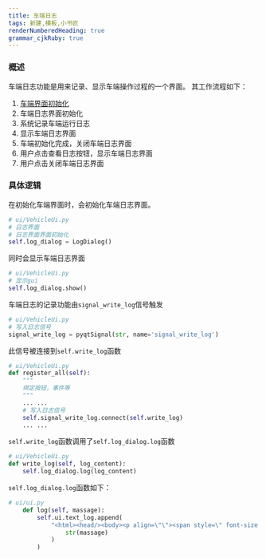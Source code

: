 ```yaml
---
title: 车端日志
tags: 新建,模板,小书匠
renderNumberedHeading: true
grammar_cjkRuby: true
---
```



### 概述
车端日志功能是用来记录、显示车端操作过程的一个界面。
其工作流程如下：
1. [车端界面初始化](http://192.168.10.106:8080/project/3?p=250)
2. 车端日志界面初始化
3. 系统记录车端运行日志
3. 显示车端日志界面
4. 车端初始化完成，关闭车端日志界面
5. 用户点击查看日志按钮，显示车端日志界面
6. 用户点击关闭车端日志界面

### 具体逻辑
在初始化车端界面时，会初始化车端日志界面。

``` py
# ui/VehicleUi.py
# 日志界面
# 日志界面界面初始化
self.log_dialog = LogDialog()
```

同时会显示车端日志界面

``` py
# ui/VehicleUi.py
# 显示gui
self.log_dialog.show()
```

车端日志的记录功能由`signal_write_log`信号触发

``` py
# ui/VehicleUi.py
# 写入日志信号
signal_write_log = pyqtSignal(str, name='signal_write_log')
```

此信号被连接到`self.write_log`函数

``` py
# ui/VehicleUi.py
def register_all(self):
	"""
	绑定按钮，事件等
	"""
	... ...
	# 写入日志信号
	self.signal_write_log.connect(self.write_log)
	... ...
```

`self.write_log`函数调用了`self.log_dialog.log`函数

``` py
# ui/VehicleUi.py
def write_log(self, log_content):
	self.log_dialog.log(log_content)
```

`self.log_dialog.log`函数如下：

``` py
# ui/ui.py
    def log(self, massage):
        self.ui.text_log.append(
            "<html><head/><body><p align=\"\"><span style=\" font-size:18pt;\">{}</span></p></body></html>".format(
                str(massage)
            )
        )
```